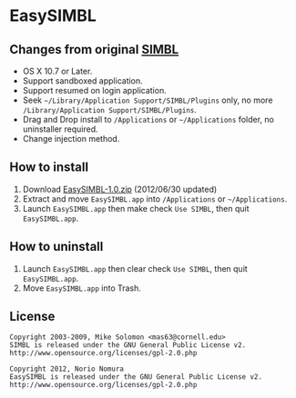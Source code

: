 EasySIMBL
====================================
Changes from original [SIMBL](http://www.culater.net/software/SIMBL/SIMBL.php)
---------------------------
- OS X 10.7 or Later.
- Support sandboxed application.
- Support resumed on login application.
- Seek `~/Library/Application Support/SIMBL/Plugins` only, no more `/Library/Application Support/SIMBL/Plugins`.
- Drag and Drop install to `/Applications` or `~/Applications` folder, no uninstaller required.
- Change injection method.

How to install
--------------
1. Download [EasySIMBL-1.0.zip](http://github.com/downloads/norio-nomura/EasySIMBL/EasySIMBL-1.0.zip) (2012/06/30 updated)
2. Extract and move `EasySIMBL.app` into `/Applications` or `~/Applications`.
3. Launch `EasySIMBL.app` then make check `Use SIMBL`, then quit `EasySIMBL.app`.

How to uninstall
--------------
1. Launch `EasySIMBL.app` then clear check `Use SIMBL`, then quit `EasySIMBL.app`.
2. Move `EasySIMBL.app` into Trash.

License
-------
	Copyright 2003-2009, Mike Solomon <mas63@cornell.edu>
	SIMBL is released under the GNU General Public License v2.
	http://www.opensource.org/licenses/gpl-2.0.php
	
	Copyright 2012, Norio Nomura
	EasySIMBL is released under the GNU General Public License v2.
	http://www.opensource.org/licenses/gpl-2.0.php
